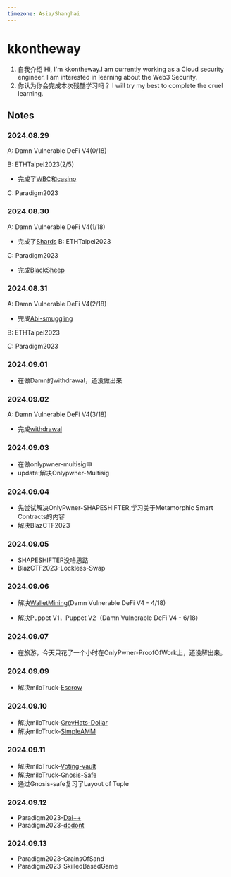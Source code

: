 ```yaml
---
timezone: Asia/Shanghai
---
```


# kkontheway

1. 自我介绍
   Hi, I'm kkontheway.I am currently working as a Cloud security engineer. I am interested in learning about the Web3 Security.
2. 你认为你会完成本次残酷学习吗？
    I will try my best to complete the cruel learning.

## Notes

<!-- Content_START -->

### 2024.08.29

A: Damn Vulnerable DeFi V4(0/18)

B: ETHTaipei2023(2/5)
- 完成了[WBC](https://github.com/DeFiHackLabs/Web3-CTF-Intensive-CoLearning/tree/main/Writeup/kkontheway/src/ETHTaipei2023#wbc)和[casino](https://github.com/DeFiHackLabs/Web3-CTF-Intensive-CoLearning/tree/main/Writeup/kkontheway/src/ETHTaipei2023#casino)

C: Paradigm2023

### 2024.08.30

A: Damn Vulnerable DeFi V4(1/18)
- 完成了[Shards](https://github.com/DeFiHackLabs/Web3-CTF-Intensive-CoLearning/tree/main/Writeup/kkontheway/src/DamnVulnerableDefi#shards)
B: ETHTaipei2023

C: Paradigm2023
- 完成[BlackSheep](https://github.com/DeFiHackLabs/Web3-CTF-Intensive-CoLearning/tree/main/Writeup/kkontheway/src/Paradigm2023#blacksheep)

### 2024.08.31

A: Damn Vulnerable DeFi V4(2/18)
- 完成[Abi-smuggling](https://github.com/DeFiHackLabs/Web3-CTF-Intensive-CoLearning/tree/main/Writeup/kkontheway/src/DamnVulnerableDefi#abi-smuggling)
  
B: ETHTaipei2023

C: Paradigm2023


### 2024.09.01

- 在做Damn的withdrawal，还没做出来

### 2024.09.02

A: Damn Vulnerable DeFi V4(3/18)
- 完成[withdrawal](https://github.com/DeFiHackLabs/Web3-CTF-Intensive-CoLearning/tree/main/Writeup/kkontheway/src/DamnVulnerableDefi#withdrawal)


### 2024.09.03

- 在做onlypwner-multisig中
- update:解决Onlypwner-Multisig


### 2024.09.04
- 先尝试解决OnlyPwner-SHAPESHIFTER,学习关于Metamorphic Smart Contracts的内容
- 解决BlazCTF2023

### 2024.09.05
- SHAPESHIFTER没啥思路
- BlazCTF2023-Lockless-Swap

### 2024.09.06
- 解决[WalletMining](https://github.com/DeFiHackLabs/Web3-CTF-Intensive-CoLearning/tree/main/Writeup/kkontheway/src/DamnVulnerableDefi#wallet-mining)(Damn Vulnerable DeFi V4 - 4/18)

- 解决Puppet V1，Puppet V2（Damn Vulnerable DeFi V4 - 6/18）

### 2024.09.07
- 在旅游，今天只花了一个小时在OnlyPwner-ProofOfWork上，还没解出来。

### 2024.09.09
- 解决miloTruck-[Escrow](https://github.com/DeFiHackLabs/Web3-CTF-Intensive-CoLearning/tree/main/Writeup/kkontheway/src/MiloTruck)

### 2024.09.10
- 解决miloTruck-[GreyHats-Dollar](https://github.com/DeFiHackLabs/Web3-CTF-Intensive-CoLearning/tree/main/Writeup/kkontheway/src/MiloTruck)
- 解决miloTruck-[SimpleAMM](https://github.com/DeFiHackLabs/Web3-CTF-Intensive-CoLearning/tree/main/Writeup/kkontheway/src/MiloTruck)

### 2024.09.11
- 解决miloTruck-[Voting-vault](https://github.com/DeFiHackLabs/Web3-CTF-Intensive-CoLearning/tree/main/Writeup/kkontheway/src/MiloTruck)
- 解决miloTruck-[Gnosis-Safe](https://github.com/DeFiHackLabs/Web3-CTF-Intensive-CoLearning/tree/main/Writeup/kkontheway/src/MiloTruck)
- 通过Gnosis-safe复习了Layout of Tuple

### 2024.09.12
- Paradigm2023-[Dai++](https://github.com/DeFiHackLabs/Web3-CTF-Intensive-CoLearning/tree/main/Writeup/kkontheway/src/Paradigm2023#dai)
- Paradigm2023-[dodont](https://github.com/DeFiHackLabs/Web3-CTF-Intensive-CoLearning/tree/main/Writeup/kkontheway/src/Paradigm2023#blacksheep)

### 2024.09.13
- Paradigm2023-GrainsOfSand
- Paradigm2023-SkilledBasedGame
<!-- Content_END -->

